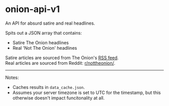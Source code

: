 # onion-api-v1
An API for absurd satire and real headlines.

Spits out a JSON array that contains:
 - Satire The Onion headlines
 - Real 'Not The Onion' headlines

Satire articles are sourced from The Onion's [RSS feed](https://www.theonion.com/rss).  
Real articles are sourced from Reddit: [r/nottheonion/](https://www.reddit.com/r/nottheonion/).

---

Notes:

 * Caches results in `data_cache.json`.
 * Assumes your server timezone is set to UTC for the timestamp, but this otherwise doesn't impact funcitonality at all.
